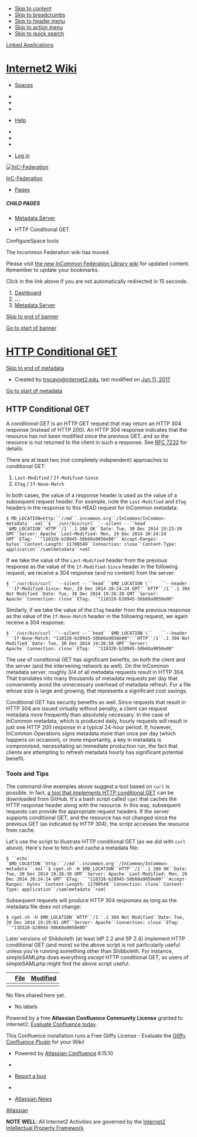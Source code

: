 - [Skip to content](https://spaces.at.internet2.edu/display/InCFederation/HTTP+Conditional+GET#title-heading)
- [Skip to breadcrumbs](https://spaces.at.internet2.edu/display/InCFederation/HTTP+Conditional+GET#breadcrumbs)
- [Skip to header menu](https://spaces.at.internet2.edu/display/InCFederation/HTTP+Conditional+GET#header-menu-bar)
- [Skip to action menu](https://spaces.at.internet2.edu/display/InCFederation/HTTP+Conditional+GET#navigation)
- [Skip to quick search](https://spaces.at.internet2.edu/display/InCFederation/HTTP+Conditional+GET#quick-search-query)

[Linked Applications](https://spaces.at.internet2.edu/display/InCFederation/HTTP+Conditional+GET#app-switcher)

# [Internet2 Wiki](https://spaces.at.internet2.edu/)

- [Spaces](https://spaces.at.internet2.edu/display/InCFederation/HTTP+Conditional+GET#space-menu-link-content)
-  

- 

- 
- [Help](https://spaces.at.internet2.edu/display/InCFederation/HTTP+Conditional+GET#)
- 
- 
- 
- [Log in](https://spaces.at.internet2.edu/login?target=%2Fpages%2Fviewpage.action%3FspaceKey%3DInCFederation%26title%3DHTTP%2BConditional%2BGET&os_destination=%2Fdisplay%2FInCFederation%2FHTTP%2BConditional%2BGET)



[![InC-Federation](https://spaces.at.internet2.edu/download/attachments/30966220/InCFederation?version=2&modificationDate=1422543315249&api=v2)](https://spaces.at.internet2.edu/display/InCFederation/InCommon+Federation?src=sidebar)

[InC-Federation](https://spaces.at.internet2.edu/display/InCFederation/InCommon+Federation?src=sidebar)

- [Pages](https://spaces.at.internet2.edu/collector/pages.action?key=InCFederation&src=sidebar-pages)

##### CHILD PAGES

- [Metadata Server](https://spaces.at.internet2.edu/display/InCFederation/Metadata+Server?src=contextnavchildmode)

- HTTP Conditional GET

ConfigureSpace tools





The Incommon Federation wiki has moved.

Please visit [the new InCommon Federation Library wiki](https://spaces.at.internet2.edu/display/federation/) for updated content. Remember to update your bookmarks.

Click in the link above if you are not automatically redirected in 15 seconds.





1. [Dashboard](https://spaces.at.internet2.edu/collector/pages.action?key=InCFederation&src=breadcrumbs-collector)
2. **…**
3.  [Metadata Server](https://spaces.at.internet2.edu/display/InCFederation/Metadata+Server?src=breadcrumbs-parent)

[Skip to end of banner](https://spaces.at.internet2.edu/display/InCFederation/HTTP+Conditional+GET#page-banner-end)

[Go to start of banner](https://spaces.at.internet2.edu/display/InCFederation/HTTP+Conditional+GET#page-banner-start)

# [HTTP Conditional GET](https://spaces.at.internet2.edu/display/InCFederation/HTTP+Conditional+GET)

[Skip to end of metadata](https://spaces.at.internet2.edu/display/InCFederation/HTTP+Conditional+GET#page-metadata-end)

- Created by [trscavo@internet2.edu](https://spaces.at.internet2.edu/display/~trscavo@internet2.edu), last modified on [Jun 11, 2017](https://spaces.at.internet2.edu/pages/diffpagesbyversion.action?pageId=26575331&selectedPageVersions=12&selectedPageVersions=13)

[Go to start of metadata](https://spaces.at.internet2.edu/display/InCFederation/HTTP+Conditional+GET#page-metadata-start)

## HTTP Conditional GET

A *conditional GET* is an HTTP GET request that may return an HTTP 304 response (instead of HTTP 200). An HTTP 304 response indicates that the resource has not been modified since the previous GET, and so the resource is not returned to the client in such a response. See [RFC 7232](http://tools.ietf.org/html/rfc7232) for details.

There are at least two (not completely independent) approaches to conditional GET:

1. `Last-Modified` / `If-Modified-Since`
2. `ETag` / `If-None-Match`

In both cases, the value of a response header is used as the value of a subsequent request header. For example, note the `Last-Modified` and `ETag` headers in the response to this HEAD request for InCommon metadata:

```
$ MD_LOCATION=http:``//md``.incommon.org``/InCommon/InCommon-metadata``.xml``$ ``/usr/bin/curl` `--silent --``head` `$MD_LOCATION``HTTP``/1``.1 200 OK``Date: Tue, 30 Dec 2014 19:25:39 GMT``Server: Apache``Last-Modified: Mon, 29 Dec 2014 20:24:24 GMT``ETag: ``"110328-b28945-50b60a9050e00"``Accept-Ranges: bytes``Content-Length: 11700549``Connection: close``Content-Type: application``/samlmetadata``+xml
```

If we take the value of the `Last-Modified` header from the previous response as the value of the `If-Modified-Since` header in the following request, we receive a 304 response (and no content) from the server:

```
$ ``/usr/bin/curl` `--silent --``head` `$MD_LOCATION \``   ``--header ``'If-Modified-Since: Mon, 29 Dec 2014 20:24:24 GMT'``HTTP``/1``.1 304 Not Modified``Date: Tue, 30 Dec 2014 19:26:20 GMT``Server: Apache``Connection: close``ETag: ``"110328-b28945-50b60a9050e00"
```

Similarly, if we take the value of the `ETag` header from the previous response as the value of the `If-None-Match` header in the following request, we again receive a 304 response:

```
$ ``/usr/bin/curl` `--silent --``head` `$MD_LOCATION \``   ``--header ``'If-None-Match: "110328-b28945-50b60a9050e00"'``HTTP``/1``.1 304 Not Modified``Date: Tue, 30 Dec 2014 19:26:58 GMT``Server: Apache``Connection: close``ETag: ``"110328-b28945-50b60a9050e00"
```

The use of conditional GET has significant benefits, on both the client and the server (and the intervening network as well). On the InCommon metadata server, roughly 3/4 of all metadata requests result in HTTP 304. That translates into many thousands of metadata requests per day that conveniently avoid the unnecessary overhead of metadata refresh. For a file whose size is large and growing, that represents a significant cost savings.

Conditional GET has security benefits as well. Since requests that result in HTTP 304 are issued virtually without penalty, a client can request metadata more frequently than absolutely necessary. In the case of InCommon metadata, which is produced daily, hourly requests will result in just one HTTP 200 response in a typical 24-hour period. If, however, InCommon Operations signs metadata more than once per day (which happens on occasion), or more importantly, a key in metadata is compromised, necessitating an immediate production run, the fact that clients are attempting to refresh metadata hourly has significant potential benefit.

### Tools and Tips

The command-line examples above suggest a tool based on `curl` is possible. In fact, [a tool that implements HTTP conditional GET](https://gist.github.com/trscavo/5fb0ce26796da9321e84) can be downloaded from GitHub. It's a bash script called `cget` that caches the HTTP response header along with the resource. In this way, subsequent requests can provide the appropriate request headers. If the server supports conditional GET, and the resource has not changed since the previous GET (as indicated by HTTP 304), the script accesses the resource from cache.

Let's use the script to illustrate HTTP conditional GET (as we did with `curl` above). Here's how to fetch and cache a metadata file:

```
$ ``echo` `$MD_LOCATION``http:``//md``.incommon.org``/InCommon/InCommon-metadata``.xml``$ cget.sh -H $MD_LOCATION``HTTP``/1``.1 200 OK``Date: Tue, 30 Dec 2014 19:28:30 GMT``Server: Apache``Last-Modified: Mon, 29 Dec 2014 20:24:24 GMT``ETag: ``"110328-b28945-50b60a9050e00"``Accept-Ranges: bytes``Content-Length: 11700549``Connection: close``Content-Type: application``/samlmetadata``+xml
```

Subsequent requests will produce HTTP 304 responses as long as the metadata file does not change:

```
$ cget.sh -H $MD_LOCATION``HTTP``/1``.1 304 Not Modified``Date: Tue, 30 Dec 2014 19:29:01 GMT``Server: Apache``Connection: close``ETag: ``"110328-b28945-50b60a9050e00"
```

Later versions of Shibboleth (at least IdP 2.2 and SP 2.4) implement HTTP conditional GET (and more) so the above script is not particularly useful unless you're running something other than Shibboleth. For instance, simpleSAMLphp does everything *except* HTTP conditional GET, so users of simpleSAMLphp might find the above script useful.



|      | [File](https://spaces.at.internet2.edu/display/InCFederation/HTTP+Conditional+GET?sortBy=name&sortOrder=ascending) | [Modified](https://spaces.at.internet2.edu/display/InCFederation/HTTP+Conditional+GET?sortBy=date&sortOrder=descending) |
| :--- | :----------------------------------------------------------- | :----------------------------------------------------------- |
|      |                                                              |                                                              |

No files shared here yet.



- No labels

Powered by a free **Atlassian Confluence Community License** granted to internet2. [Evaluate Confluence today](http://www.atlassian.com/c/conf/11460).

This Confluence installation runs a Free Gliffy License - Evaluate the [Gliffy Confluence Plugin](http://www.gliffy.com/products/confluence-plugin/) for your Wiki!

- Powered by [Atlassian Confluence](http://www.atlassian.com/software/confluence) 6.15.10
-  

- [Report a bug](https://support.atlassian.com/help/confluence)
-  

- [Atlassian News](http://www.atlassian.com/about/connected.jsp?s_kwcid=Confluence-stayintouch)

[Atlassian](http://www.atlassian.com/)

**NOTE WELL**: All Internet2 Activities are governed by the [Internet2 Intellectual Property Framework](http://www.internet2.edu/membership/ip.html).